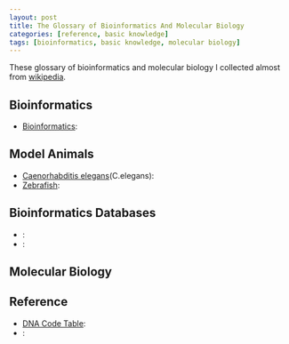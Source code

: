 ```yaml
---
layout: post
title: The Glossary of Bioinformatics And Molecular Biology
categories: [reference, basic knowledge]
tags: [bioinformatics, basic knowledge, molecular biology]
---
```


These glossary of bioinformatics and molecular biology I collected almost from [wikipedia](http://en.wikipedia.org/wiki/Main_Page).

## Bioinformatics

- [Bioinformatics](http://en.wikipedia.org/wiki/Bioinformatics):

## Model Animals

- [Caenorhabditis elegans](http://en.wikipedia.org/wiki/Caenorhabditis_elegans)(C.elegans): 
- [Zebrafish](http://en.wikipedia.org/wiki/Zebrafish):


## Bioinformatics Databases

- [](): 
- [](): 

## Molecular Biology


## Reference

- [DNA Code Table](http://en.wikipedia.org/wiki/DNA_codon_table): 
- []():  



